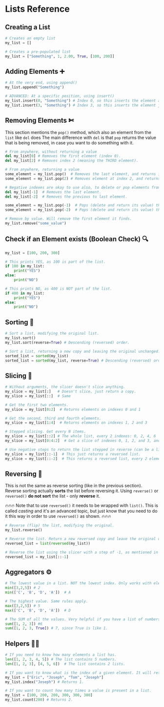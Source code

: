 # Lists Reference

## Creating a List 

```python
# Creates an empty list
my_list = []

# Creates a pre-populated list
my_list = ["Something", 1, 2.00, True, [100, 200]]
```

## Adding Elements ➕

```python
# At the very end, using append()
my_list.append("Something")

# ADVANCED: At a specific position, using insert()
my_list.insert(0, "Something") # Index 0, so this inserts the element at the beginning.
my_list.insert(3, "Something") # Index 3, so this inserts the element just after index 2.
```

## Removing Elements ✄

This section mentions the `pop()` method, which also an element from the `list` like `del` does The main difference with 
`del` is that `pop` returns the value that is being removed, in case you want to do something with it. 

```python
# From anywhere, without returning a value
del my_list[0] # Removes the first element (index 0).
del my_list[2] # Removes index 2 (meaning the THIRD element).

# From anywhere, returning a value
some_element = my_list.pop()  # Removes the last element, and returns its value.
some_element = my_list.pop(2) # Removes element at index 2, and returns its value.

# Negative indexes are okay to use also, to delete or pop elements from the end.
del my_list[-1]  # Removes the last element.
del my_list[-2]  # Removes the previous to last element.

some_element = my_list.pop(-1)  # Pops (delete and return its value) the very last element.
some_element = my_list.pop(-2)  # Pops (delete and return its value) the second to last element.

# Remove by value. Will remove the first element it finds.
my_list.remove("some_value")
```

## Check if an Element exists (Boolean Check) 🔍

```python
my_list = [100, 200, 300]

# This prints YES, as 100 is part of the list.
if 100 in my_list:
    print("YES")
else:
    print("NO")

# This prints NO, as 400 is NOT part of the list.
if 400 in my_list:
    print("YES")
else:
    print("NO")
```

## Sorting 🔀

```python
# Sort a list, modifying the original list.
my_list.sort()
my_list.sort(reverse=True) # Descending (reversed) order.

# Sort a list, returning a new copy and leaving the original unchanged.
sorted_list = sorted(my_list)
sorted_list = sorted(my_list, reverse=True) # Descending (reversed) order.
```

## Slicing 🔪

```python
# Without arguments, the slicer doesn't slice anything.
my_slice = my_list[:]   # Doesn't slice, just return a copy.
my_slice = my_list[::]  # Same

# Get the first two elements.
my_slice = my_list[0:2]  # Returns elements on indexes 0 and 1

# Get the second, third and fourth elements.
my_slice = my_list[1:4]  # Returns elements on indexes 1, 2 and 3

# Stepped slicing. Get every N items.
my_slice = my_list[::2] # The whole list, every 2 indexes: 0, 2, 4, 6
my_slice = my_list[0:4:2]  # Get a slice of indexes 0, 1, 2, and 3, and THEN do the steps to return 0 and 2

# Use negative steps to return the list stepped in reverse (can be a little confusing).
my_slice = my_list[::-1]  # This just returns a reversed list.
my_slice = my_list[::-2]  # This returns a reversed list, every 2 elements, starting from the end.
```

## Reversing 🔁

This is not the same as reverse sorting (like in the previous section). Reverse sorting actually **sorts** the list 
before reversing it. Using `reverse()` or `reversed()` **do not sort** the list - only **reverse** it. 

🔥🔥🔥
Note that to use `reversed()` it needs to be wrapped with `list()`. This is called *casting* and it's an advanced
topic, but just know that you need to do it this way in order to use `reversed()` as shown.
🔥🔥🔥

```python
# Reverse (flip) the list, modifying the original.
my_list.reverse()

# Reverse the list. Return a new reversed copy and leave the original unchanged.
reversed_list = list(reversed(my_list))

# Reverse the list using the slicer with a step of -1, as mentioned in the previous section.
reversed_list = my_list[::-1]
```

## Aggregators ⚙

```python
# The lowest value in a list. NOT the lowest index. Only works with elements of the same type (numbers and strings).
min([3,2,5]) # 2
min(['C', 'B', 'D', 'A'])  # A

# The highest value. Same rules apply.
max([3,2,5]) # 5
max(['C', 'B', 'D', 'A'])  # D

# The SUM of all the values. Very helpful if you have a list of numbers and need to add them up quick!
sum([1, 2, 3]) #6
sum([1, 2, 3, True]) # 7, since True is like 1.
```

## Helpers 💪🏻

```python
# If you need to know how many elements a list has.
len([1, 2, 3, 4, 5]) # The list contains 5 numbers.
len([1, 2, 3], [4, 5, 6])  # The list contains 2 lists.

# If you want to know what is the index of a given element. It will return the first one it finds.
my_list = ["Eric", "Joseph", "Tom", "Joseph"]
my_list.index("Joseph") # Returns 1.

# If you want to count how many times a value is present in a list.
my_list = [100, 200, 200, 300, 300, 300]
my_list.count(200) # Returns 2.
```